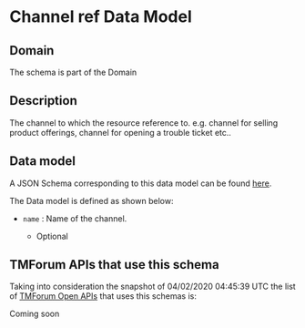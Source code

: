 # Channel ref Data Model

## Domain

The  schema is part of the  Domain

## Description

The channel to which the resource reference to. e.g. channel for selling product offerings, channel for opening a trouble ticket etc..

## Data model

A JSON Schema corresponding to this data model can be found
[here](https://github.com/tmforum-rand/schemas/blob/candidates/Common/ChannelRef.schema.json).

The Data model is defined as shown below:
- `name` : Name of the channel.

  - Optional





## TMForum APIs that use this schema

Taking into consideration the snapshot of 04/02/2020 04:45:39 UTC the list of [TMForum Open APIs](https://www.tmforum.org/open-apis/) that uses this schemas is:

Coming soon